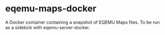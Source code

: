 # eqemu-maps-docker
A Docker container containing a snapshot of EQEMU Maps files. To be run as a sidekick with eqemu-server-docker.
